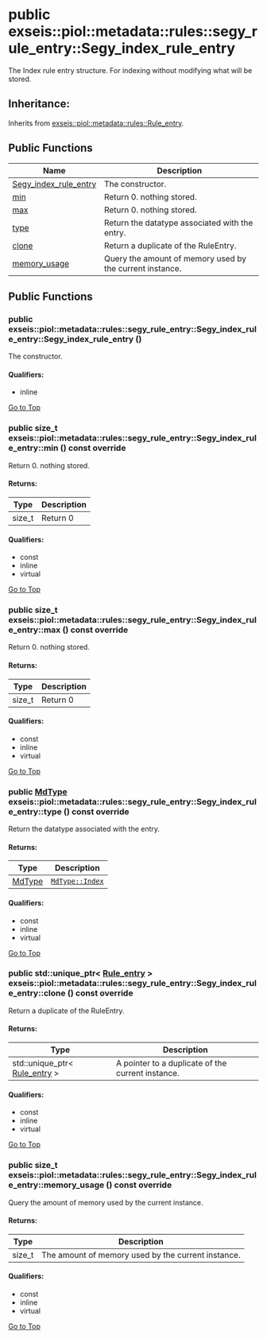 # <a name='exseis-piol-metadata-rules-segy_rule_entry-Segy_index_rule_entry' /> public exseis::piol::metadata::rules::segy_rule_entry::Segy_index_rule_entry

The Index rule entry structure. For indexing without modifying what will be stored. 




## Inheritance:
Inherits from [exseis::piol::metadata::rules::Rule_entry][exseis-piol-metadata-rules-Rule_entry].

## Public Functions
| Name | Description | 
| ---- | ---- |
| [Segy_index_rule_entry](#exseis-piol-metadata-rules-segy_rule_entry-Segy_index_rule_entry-Segy_index_rule_entry) | The constructor.  |
| [min](#exseis-piol-metadata-rules-segy_rule_entry-Segy_index_rule_entry-min) | Return 0. nothing stored.  |
| [max](#exseis-piol-metadata-rules-segy_rule_entry-Segy_index_rule_entry-max) | Return 0. nothing stored.  |
| [type](#exseis-piol-metadata-rules-segy_rule_entry-Segy_index_rule_entry-type) | Return the datatype associated with the entry.  |
| [clone](#exseis-piol-metadata-rules-segy_rule_entry-Segy_index_rule_entry-clone) | Return a duplicate of the RuleEntry.  |
| [memory_usage](#exseis-piol-metadata-rules-segy_rule_entry-Segy_index_rule_entry-memory_usage) | Query the amount of memory used by the current instance.  |



## Public Functions
### <a name='exseis-piol-metadata-rules-segy_rule_entry-Segy_index_rule_entry-Segy_index_rule_entry' /> public  exseis::piol::metadata::rules::segy_rule_entry::Segy_index_rule_entry::Segy_index_rule_entry ()

The constructor. 








#### Qualifiers: 
* inline


[Go to Top](#exseis-piol-metadata-rules-segy_rule_entry-Segy_index_rule_entry)

### <a name='exseis-piol-metadata-rules-segy_rule_entry-Segy_index_rule_entry-min' /> public size_t exseis::piol::metadata::rules::segy_rule_entry::Segy_index_rule_entry::min () const override

Return 0. nothing stored. 




#### Returns: 
| Type | Description | 
| ---- | ---- |
| size_t | Return 0  |












#### Qualifiers: 
* const
* inline
* virtual


[Go to Top](#exseis-piol-metadata-rules-segy_rule_entry-Segy_index_rule_entry)

### <a name='exseis-piol-metadata-rules-segy_rule_entry-Segy_index_rule_entry-max' /> public size_t exseis::piol::metadata::rules::segy_rule_entry::Segy_index_rule_entry::max () const override

Return 0. nothing stored. 




#### Returns: 
| Type | Description | 
| ---- | ---- |
| size_t | Return 0  |












#### Qualifiers: 
* const
* inline
* virtual


[Go to Top](#exseis-piol-metadata-rules-segy_rule_entry-Segy_index_rule_entry)

### <a name='exseis-piol-metadata-rules-segy_rule_entry-Segy_index_rule_entry-type' /> public [MdType][exseis-piol-metadata-rules-Rule_entry-MdType] exseis::piol::metadata::rules::segy_rule_entry::Segy_index_rule_entry::type () const override

Return the datatype associated with the entry. 




#### Returns: 
| Type | Description | 
| ---- | ---- |
| [MdType][exseis-piol-metadata-rules-Rule_entry-MdType] | [`MdType::Index`][exseis-piol-metadata-rules-Rule_entry-Index]  |












#### Qualifiers: 
* const
* inline
* virtual


[Go to Top](#exseis-piol-metadata-rules-segy_rule_entry-Segy_index_rule_entry)

### <a name='exseis-piol-metadata-rules-segy_rule_entry-Segy_index_rule_entry-clone' /> public std::unique_ptr< [Rule_entry][exseis-piol-metadata-rules-Rule_entry] > exseis::piol::metadata::rules::segy_rule_entry::Segy_index_rule_entry::clone () const override

Return a duplicate of the RuleEntry. 




#### Returns: 
| Type | Description | 
| ---- | ---- |
| std::unique_ptr< [Rule_entry][exseis-piol-metadata-rules-Rule_entry] > | A pointer to a duplicate of the current instance.  |












#### Qualifiers: 
* const
* inline
* virtual


[Go to Top](#exseis-piol-metadata-rules-segy_rule_entry-Segy_index_rule_entry)

### <a name='exseis-piol-metadata-rules-segy_rule_entry-Segy_index_rule_entry-memory_usage' /> public size_t exseis::piol::metadata::rules::segy_rule_entry::Segy_index_rule_entry::memory_usage () const override

Query the amount of memory used by the current instance. 




#### Returns: 
| Type | Description | 
| ---- | ---- |
| size_t | The amount of memory used by the current instance.  |












#### Qualifiers: 
* const
* inline
* virtual


[Go to Top](#exseis-piol-metadata-rules-segy_rule_entry-Segy_index_rule_entry)

[exseis-piol-metadata-rules-Rule_entry]:./../Rule_entry.md
[exseis-piol-metadata-rules-Rule_entry-Index]:./../Rule_entry.md#exseis-piol-metadata-rules-Rule_entry-MdType
[exseis-piol-metadata-rules-Rule_entry-MdType]:./../Rule_entry.md#exseis-piol-metadata-rules-Rule_entry-MdType
